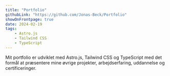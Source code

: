 ```yaml
---
title: "Portfolio"
githubLink: "https://github.com/Jonas-Beck/Portfolio"
showOnFrontpage: true
date: 2024-02-19
tags:
    - Astro.js
    - Tailwind CSS
    - TypeScript
---
```


Mit portfolio er udviklet med Astro.js, Tailwind CSS og TypeScript med det formål at præsentere mine øvrige projekter, arbejdserfaring, uddannelse og certificeringer.
